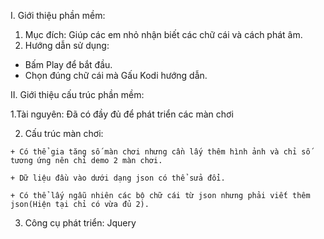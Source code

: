 I. Giới thiệu phần mềm:
  1. Mục đích: Giúp các em nhỏ nhận biết các chữ cái và cách phát âm.
  2. Hướng dẫn sử dụng:
   + Bấm Play để bắt đầu.
   + Chọn đúng chữ cái mà Gấu Kodi hướng dẫn.
   
II. Giới thiệu cấu trúc phần mềm:

  1.Tài nguyên: Đã có đầy đủ để phát triển các màn chơi
  
  2. Cấu trúc màn chơi:
  
    + Có thể gia tăng số màn chơi nhưng cần lấy thêm hình ảnh và chỉ số tương ứng nên chỉ demo 2 màn chơi.
    
    + Dữ liệu đầu vào dưới dạng json có thể sửa đổi.
    
    + Có thể lấy ngẫu nhiên các bộ chữ cái từ json nhưng phải viết thêm json(Hiện tại chỉ có vừa đủ 2).
  3. Công cụ phát triển: Jquery
